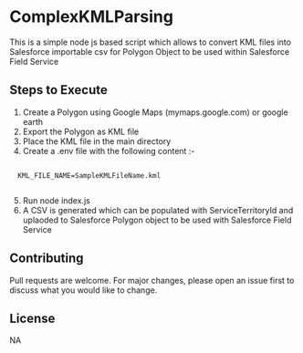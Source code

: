 # ComplexKMLParsing
This is a simple node js based script which allows to convert KML files into Salesforce importable csv for Polygon Object to be used within Salesforce Field Service

## Steps to Execute

1) Create a Polygon using Google Maps (mymaps.google.com) or google earth
2) Export the Polygon as KML file
3) Place the KML file in the main directory
4) Create a .env file with the following content :-

```

  KML_FILE_NAME=SampleKMLFileName.kml
  
```
5) Run node index.js
6) A CSV is generated which can be populated with ServiceTerritoryId and uplaoded to Salesforce Polygon object to be used with Salesforce Field Service


## Contributing
Pull requests are welcome. For major changes, please open an issue first to discuss what you would like to change.


## License
NA
